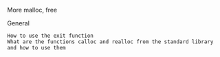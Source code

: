  More malloc, free

General

    How to use the exit function
    What are the functions calloc and realloc from the standard library and how to use them
